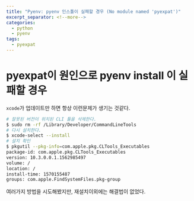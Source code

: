 ```yaml
---
title: "Pyenv: pyenv 인스톨이 실패할 경우 (No module named 'pyexpat')"
excerpt_separator: <!--more-->
categories:
  - python
  - pyenv
tags:
  - pyexpat
---
```


# pyexpat이 원인으로 pyenv install 이 실패할 경우
`xcode`가 업데이트만 하면 항상 이런문제가 생기는 것같다.

```bash
# 잘못된 버전이 위치된 CLI 툴을 삭제한다.
$ sudo rm -rf /Library/Developer/CommandLineTools
# 다시 설치한다.
$ xcode-select --install
# 설치 확인
$ pkgutil --pkg-info=com.apple.pkg.CLTools_Executables
package-id: com.apple.pkg.CLTools_Executables
version: 10.3.0.0.1.1562985497
volume: /
location: /
install-time: 1570155487
groups: com.apple.FindSystemFiles.pkg-group
```

여러가지 방법을 시도해봤지만, 재설치이외에는 해결법이 없었다.
